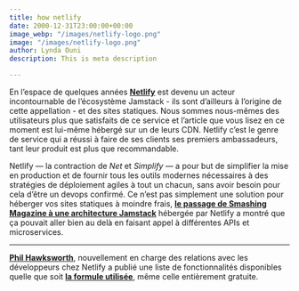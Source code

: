 ```yaml
---
title: how netlify
date: 2000-12-31T23:00:00+00:00
image_webp: "/images/netlify-logo.png"
image: "/images/netlify-logo.png"
author: Lynda Ouni
description: This is meta description

---
```

En l’espace de quelques années [**Netlify**](https://www.netlify.com/) est devenu un acteur incontournable de l’écosystème Jamstack - ils sont d’ailleurs à l’origine de cette appellation - et des sites statiques. Nous sommes nous-mêmes des utilisateurs plus que satisfaits de ce service et l’article que vous lisez en ce moment est lui-même hébergé sur un de leurs CDN. Netlify c’est le genre de service qui a réussi à faire de ses clients ses premiers ambassadeurs, tant leur produit est plus que recommandable.

Netlify — la contraction de _Net_ et _Simplify_ — a pour but de simplifier la mise en production et de fournir tous les outils modernes nécessaires à des stratégies de déploiement agiles à tout un chacun, sans avoir besoin pour cela d’être un devops confirmé. Ce n’est pas simplement une solution pour héberger vos sites statiques à moindre frais, [**le passage de Smashing Magazine à une architecture Jamstack**](https://jamstatic.fr/2017/03/17/smashing-mag-va-dix-fois-plus-vite/) hébergée par Netlify a montré que ça pouvait aller bien au delà en faisant appel à différentes APIs et microservices.

***

[**Phil Hawksworth**](https://twitter.com/philhawksworth), nouvellement en charge des relations avec les développeurs chez Netlify a publié une liste de fonctionnalités disponibles quelle que soit [**la formule utilisée**](https://www.netlify.com/pricing/), même celle entièrement gratuite.